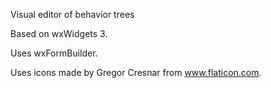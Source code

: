 Visual editor of behavior trees

Based on wxWidgets 3. 

Uses wxFormBuilder.

Uses icons made by Gregor Cresnar from www.flaticon.com.